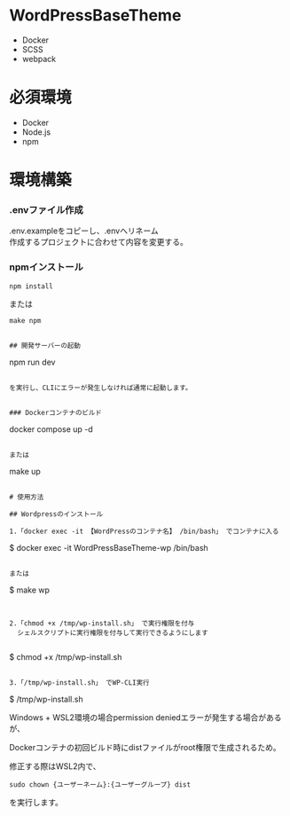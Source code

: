 # WordPressBaseTheme
- Docker
- SCSS
- webpack

# 必須環境
- Docker
- Node.js
- npm

# 環境構築

### .envファイル作成

.env.exampleをコピーし、.envへリネーム  
作成するプロジェクトに合わせて内容を変更する。

### npmインストール

```
npm install
```

または

```
make npm
```
```

## 開発サーバーの起動

```
npm run dev
```

を実行し、CLIにエラーが発生しなければ通常に起動します。


### Dockerコンテナのビルド

```
docker compose up -d
```

または

```
make up
```

# 使用方法

## Wordpressのインストール

1.「docker exec -it 【WordPressのコンテナ名】 /bin/bash」 でコンテナに入る

```
$ docker exec -it WordPressBaseTheme-wp /bin/bash
```

または

```
$ make wp
```


2.「chmod +x /tmp/wp-install.sh」 で実行権限を付与
  シェルスクリプトに実行権限を付与して実行できるようにします
  
```
$ chmod +x /tmp/wp-install.sh
```

3.「/tmp/wp-install.sh」 でWP-CLI実行

```
$ /tmp/wp-install.sh



Windows + WSL2環境の場合permission deniedエラーが発生する場合があるが、

Dockerコンテナの初回ビルド時にdistファイルがroot権限で生成されるため。

修正する際はWSL2内で、

```
sudo chown {ユーザーネーム}:{ユーザーグループ} dist
```

を実行します。
